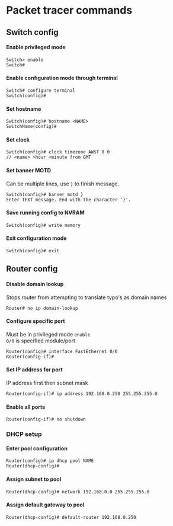 # Packet tracer commands

## Switch config

#### Enable privileged mode

```
Switch> enable
Switch#
```

#### Enable configuration mode through terminal

```
Switch# configure terminal
Switch(config)#
```

#### Set hostname

```
Switch(config)# hostname <NAME>
SwitchName(config)#
```

#### Set clock

```
Switch(config)# clock timezone AWST 8 0
// <name> +hour +minute from GMT
```

#### Set banner MOTD

Can be multiple lines, use `}` to finish message.

```
Switch(config)# banner motd }
Enter TEXT message. End with the character '}'.
```

#### Save running config to NVRAM

```
Switch(config)# write memory
```

#### Exit configuration mode

```
Switch(config)# exit
```

## Router config

#### Disable domain lookup

Stops router from attempting to translate typo's as domain names

```
Router# no ip domain-lookup
```

#### Configure specific port

Must be in privileged mode `enable`  
`0/0` is specified module/port

```
Router(config)# interface FastEthernet 0/0
Router(config-if)#
```

#### Set IP address for port

IP address first then subnet mask

```
Router(config-if)# ip address 192.168.0.250 255.255.255.0
```

#### Enable all ports

```
Router(config-if)# no shutdown
```

### DHCP setup

#### Enter pool configuration

```
Router(config)# ip dhcp pool NAME
Router(dhcp-config)#
```

#### Assign subnet to pool

```
Router(dhcp-config)# network 192.168.0.0 255.255.255.0
```

#### Assign default gateway to pool

```
Router(dhcp-config)# default-router 192.168.0.250
```
